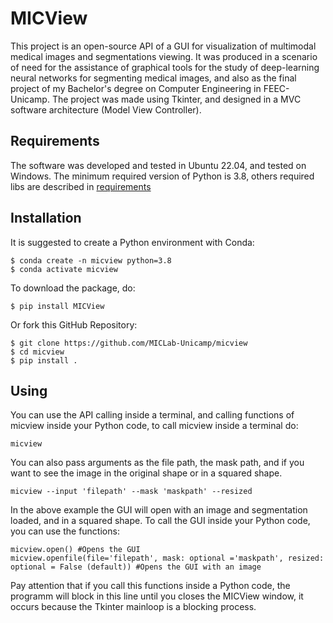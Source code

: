 # MICView
This project is an open-source API of a GUI for visualization of multimodal medical images and segmentations viewing. It was produced in a scenario of need for the assistance of graphical tools for the study of deep-learning neural networks for segmenting medical images, and also as the final project of my Bachelor's degree on Computer Engineering in FEEC-Unicamp. The project was made using Tkinter, and designed in a MVC software architecture (Model View Controller).

## Requirements
The software was developed and tested in Ubuntu 22.04, and tested on Windows. The minimum required version of Python is 3.8, others required libs are described in [requirements](./requirements.txt)

## Installation
It is suggested to create a Python environment with Conda:

    $ conda create -n micview python=3.8
    $ conda activate micview

To download the package, do:

    $ pip install MICView

Or fork this GitHub Repository:

    $ git clone https://github.com/MICLab-Unicamp/micview
    $ cd micview
    $ pip install . 

## Using
You can use the API calling inside a terminal, and calling functions of micview inside your Python code, to call micview inside a terminal do:

    micview

You can also pass arguments as the file path, the mask path, and if you want to see the image in the original shape or in a squared shape.

    micview --input 'filepath' --mask 'maskpath' --resized

In the above example the GUI will open with an image and segmentation loaded, and in a squared shape. To call the GUI inside your Python code, you can use the functions:

    micview.open() #Opens the GUI
    micview.openfile(file='filepath', mask: optional ='maskpath', resized: optional = False (default)) #Opens the GUI with an image

Pay attention that if you call this functions inside a Python code, the programm will block in this line until you closes the MICView window, it occurs because the Tkinter mainloop is a blocking process.
